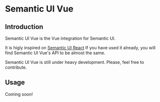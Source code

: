 # Semantic UI Vue
## Introduction

Semantic UI Vue is the Vue integration for Semantic UI.

It is higly inspired on [Semantic UI React](https://react.semantic-ui.com)
If you have used it already, you will find Semantic UI Vue's API to be almost the same.

Semantic UI Vue is still under heavy development. Please, feel free to contribute.

## Usage

Coming soon!
